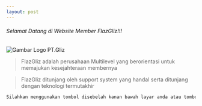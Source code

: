 ```yaml
---
layout: post
---
```

###### Selamat Datang di Website Member FlazGliz!!!
![Gambar Logo PT.Gliz](http://www.flazgliz.com/images/logo.png)

>FlazGliz adalah perusahaan Multilevel yang berorientasi untuk memajukan kesejahteraan membernya

>FlazGliz ditunjang oleh support system yang handal serta ditunjang dengan teknologi termutakhir 

```javascript
Silahkan menggunakan tombol disebelah kanan bawah layar anda atau tombol panah pada keyboard komputer anda untuk pindah ke Halaman yang diinginkan!!!
```

